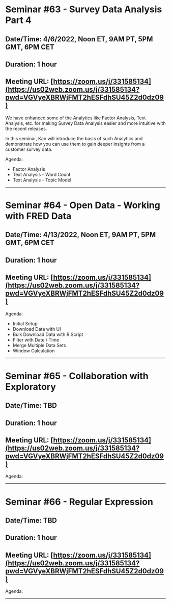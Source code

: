# Seminar #63 - Survey Data Analysis Part 4
## Date/Time: 4/6/2022, Noon ET, 9AM PT, 5PM GMT, 6PM CET
## Duration: 1 hour
## Meeting URL: [https://zoom.us/j/331585134](https://us02web.zoom.us/j/331585134?pwd=VGVyeXBRWjFMT2hESFdhSU45Z2d0dz09)

We have enhanced some of the Analytics like Factor Analysis, Text Analysis, etc. for making Survey Data Analysis easier and more intuitive with the recent releases.

In this seminar, Kan will introduce the basis of such Analytics and demonstrate how you can use them to gain deeper insights from a customer survey data.

Agenda:

- Factor Analysis
- Text Analysis - Word Count
- Text Analysis - Topic Model

----

# Seminar #64 - Open Data - Working with FRED Data
## Date/Time: 4/13/2022, Noon ET, 9AM PT, 5PM GMT, 6PM CET
## Duration: 1 hour
## Meeting URL: [https://zoom.us/j/331585134](https://us02web.zoom.us/j/331585134?pwd=VGVyeXBRWjFMT2hESFdhSU45Z2d0dz09)

Agenda:

- Initial Setup
- Download Data with UI
- Bulk Download Data with R Script
- Filter with Date / Time
- Merge Multiple Data Sets
- Window Calculation

----

# Seminar #65 - Collaboration with Exploratory
## Date/Time: TBD
## Duration: 1 hour
## Meeting URL: [https://zoom.us/j/331585134](https://us02web.zoom.us/j/331585134?pwd=VGVyeXBRWjFMT2hESFdhSU45Z2d0dz09)

Agenda:



----

# Seminar #66 - Regular Expression
## Date/Time: TBD
## Duration: 1 hour
## Meeting URL: [https://zoom.us/j/331585134](https://us02web.zoom.us/j/331585134?pwd=VGVyeXBRWjFMT2hESFdhSU45Z2d0dz09)

Agenda:



----
